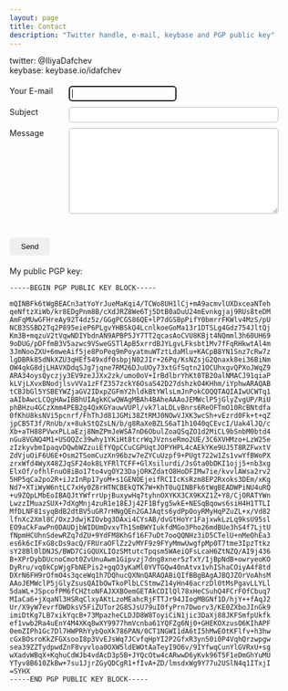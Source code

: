 ```yaml
---
layout: page
title: Contact
description: "Twitter handle, e-mail, keybase and PGP public key"
---
```

twitter: @IliyaDafchev  
keybase: keybase.io/idafchev

<form id="contact-form" class="contact-form" action="https://www.enformed.io/v5iyjenv" method="POST">

  <div class="form-group">
    <label style="width: 100px; margin: 5px 0; display: inline-block; vertical-align: top;" for="email">Your E-mail</label>
    <input style="margin: 5px 0;padding: 5px;-webkit-border-radius: 5px;-moz-border-radius: 5px;border-radius: 5px;border: 1px solid #bbb;" id="email" type="email" name="email" class="field" required autofocus /><br/>
  </div>

  <div class="form-group">
    <label style="width: 100px; margin: 5px 0; display: inline-block; vertical-align: top;" for="subject">Subject</label>
    <input style="margin: 5px 0;padding: 5px;-webkit-border-radius: 5px;-moz-border-radius: 5px;border-radius: 5px;border: 1px solid #bbb;width: 73%;" id="subject" type="text" name="subject" class="field" required /><br/>
  </div>

  <div class="form-group">
    <label style="width: 100px; margin: 5px 0; display: inline-block; vertical-align: top;" for="message">Message</label>
    <textarea style="margin: 5px 0;padding: 5px;-webkit-border-radius: 5px;-moz-border-radius: 5px;border-radius: 5px;border: 1px solid #bbb;width: 73%;height: 150px;"  id="message" name="message" required ></textarea><br/>
  </div>
  
  <div class="form-group">
    <input type="hidden" name="*redirect" value="https://youtube.com" />
    <input type="hidden" name="*honeypot" />
  </div>
                      
  <button style="margin: 5px 0;padding: 5px;-webkit-border-radius: 5px;-moz-border-radius: 5px;border-radius: 5px;border: 0;padding: 8px 20px;margin-top: 20px;" type="submit" class="btn btn-default">Send</button>
</form>


My public PGP key:
```
-----BEGIN PGP PUBLIC KEY BLOCK-----

mQINBFk6tWgBEACn3atYoYrJueMaKqi4/TCWo8UH1lCj+mA9acmvlUXDxceaNTeh
qeNftzXiWb/kr8EDgPnm8B/cXdJRZ8We6Tj5DtB0aDuU24mEvnkgjaj9RUs8teDM
AmFqMUwGFHreAy92T4dz5z/GGgPCGS86QE+lP7dGSBpPifY0bmrrFKWlv4MzS/pU
NCB3SSBD2Tq2P895eieP6PLgvYHBSkQ4LcnlkoeGoMa13r1DTSLg4Gdz754JltQj
Km3B+mqzuV2tVqwNDIYbdnAN9APBP5JY7TT2qcasAoCVU8KBjt4NQmml3h60UH69
9oDUG/pDFfmB3V5azwc9VSweGSTlApB5xrrdBJYLgvLFksbt1Mv7fFqRHkwtAl4m
3JmNooZXU+6mweAif5je8PoPeq9mPoyatmuWTztLdaMlu+KACpB8YN1Snz7cRw7z
lgDBRk85dNkXZU3qHEf549xdf0sbpjN02JIr+26Pq/KsNZsjG2Qnaxk8ei36BiNm
OW4qkG8djLHAVXDdqSJg7jqne7RM26DJuUOy73xtGfSqtn21OCUhxgvQPXoJWqZ9
ARA34oysQyczjy3EV9zeJJXx2zk/umo0oV+IrBdlbrYhKt0TB2OalNMACJ91qiaP
kLVjLXvxBNodjlsvVVa1zFfZ357zckY6OsaS42D27dshzkO4KHhm/iYphwARAQAB
tCBJbGl5YSBEYWZjaGV2IDxpZGFmY2hldkBtYWlsLmJnPokCOQQTAQIAIwUCWTq1
aAIbAwcLCQgHAwIBBhUIAgkKCwQWAgMBAh4BAheAAAoJEMWclP5jGlyZvgUP/RiU
phBHzu4GCzXmm4PEB2g4QxKGYauwVUPl/vk7laLDLvBnrs6ReOFTmO10RcBNtdfa
0fKhU8ksNVi5pcnrf/FhThJd81JGMi38ZtRMJ0NOwVJXK3wcSh+vEzrd0Fk+t+qZ
jpCB5T3f/RnUb/x+8ukStQZsLN/b/g8RaXeBZLS6aT1h1040qCEvcI/Uak4lJQ/c
Xb+aTH88PVwxPLLaEzj8NmZPmJeWSA7nD6ObulZoaQSqZO1d2MiCL9bSnbM0btd4
nGu8VGNQ4M1+USOQZc39why1YKiHt8tcrWqJVznseRmo2UE/3C6XVHMzo+LzW25e
zIzkyvbmIpaqvDQwbWZzuiEfYQpCCuCGPUqtJOPYHPL4cAEkYKe9UJ5T8RZFwxtV
ZdVjuOiF6U6E+Osm2TSomCuzXn96bzw7eZYCuUzpf9+PUgt722w1Zs1vwYfBWoPX
zrxWfd4WyX48ZJqSF24ok8LYFRlTCFF+GlXsilurdi/JsGta0bDKI1ojj5+nb3xg
ElxOf/ofhlFnuO8iBo17to4vgOY23DajORKZdatO8HoDFIMw7ie/kvvlAWsa2rv2
5HP5qCa2po2R+iJzInRp17yoM+s1GENOEjeifRCIIcKsRzm8EP2Rxoks3DEm/xKg
Nd7+XTiWyW6ntLC7xHy0Z8rHTNCBEkQTK7W+KhT0uQINBFk6tWgBEADWPiNU4uRQ
+u9ZQpLMbEoIBAQJtYWfrrUpjBuxywHq7tyhnOXYKX3CX9KXZ1Z+Y8/CjORATYWn
LwzzIMuazSUX+7dXgMnj4zuR1e18EJj42F1Bfyg5wkE+NESqBqows6siH4H1TTLI
MfDLNF81syqBdB2dtBV5uGR7rHNgQEn2GAJAqts6ydPpOoyRMyHqPZuZL+x/Vd82
lfnXc2Xml8C/OxzJdwjKIOvbg3DAxi4CYsAB/dvGtHoYr1FajxwkLzLq9ksU95sl
EO9aCkFawPn0DAUDjbWIDUmDvxvTh1SmBWYIukfdMGo3Pho26mdBUe3hS4f7LjtU
fNpmHCUhnSdewRZq7dZU+9YdFM8KhGf16F7uDt7ooQQNHz3iD5CTelU+nMeOhEa3
es6k6cIFxG8cDs9acQ/FRUraOFlZz2vMYF9z9FYyMmwUwgfpMp0T7tme3IpzTtkz
sY28Bl0lDNJS/BWD7CiGQUXLIOzSMtutcTpqsm5WAeiQFsLcaH6ZtNZQ/AI9j436
B+XPrDybDUcnoCmot0ZvUnuAwm1Gipvzj7dng8xner5zTxY/IjBpNdB+owryeoKO
DyRru/vq0kCpWjgFbNEPis2+gqO3yKaMl0YVTGQw40nAtvx1vhIShaCOiyA4f8td
DXrN6FH9rOfmO4s3qceWq1h7DQhucQXNnQARAQABiQIfBBgBAgAJBQJZOrVoAhsM
AAoJEMWclP5jGlyZsusQAIbOwTkoPlbLCStmwZ14yHn46acrzDl0tMsPgavLLYLl
5daWL+JSpcofPM6fCHZtoNFAJXXBOemGETAkCDIlQl78xHeCSuhQ4FCrFOfCbuq7
MIaCa6+jXqaNl3HSRqClxyAKtLzoMEahcRjFTTJr94JIogMBGNf1D/hjY++fAqJ2
Ur/X9yW7evrfDWDksV5FiZUTor2G8SJsU79uI0fyPrn7Dworv3/KE0ZXboJInGk9
imiDtKg7LB7xikYqcB+73MpazheCLDJD8W8ToyiCiN1jic3DaXj88JKFSmfpUkfk
ef1vwb2Ra4uEnY4M4XKq8wXY9977hmVcnba61YQFZg6Nj0+GHEKOXzusO6KIhAPF
0emZIPh1Gc7Dl7HWPRhYybQoXk786PAN/0CT1NGWI1dA6tI5hMwEOtKFlfv+h3hw
cGxBOsroKkZFGXsooI8p3VvEJsWq7JCvfqHpYI2P2GfxR3yn50i0P4VqhQrzwpgw
sea39ZZTydpwdZnF8vyvloa0OXW5ldEWOtAaTeyI9O6v/9IYfwqCunYlGVRxU+sg
wXadvWBqX+KqhuCdWJb4vdAcD3p5B+JYQcOtw4cARwwD6yKvk96T5F1eDmGhYuMU
YTyv8B610ZkBw+7su1JjrZGyQDCgR1+fIvA+ZD/lmsdxWg9Y77u2USlN4q1ITxjI
=SYHX
-----END PGP PUBLIC KEY BLOCK-----

```
